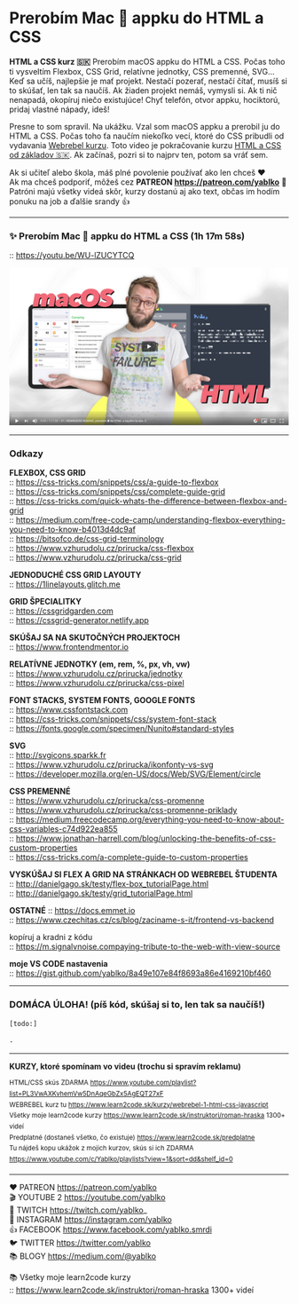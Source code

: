# Prerobím Mac  appku do HTML a CSS 

**HTML a CSS kurz 🇸🇰** Prerobím macOS appku do HTML a CSS. Počas toho ti vysveltím Flexbox, CSS Grid, relatívne jednotky, CSS premenné, SVG... Keď sa učíš, najlepšie je mať projekt. Nestačí pozerať, nestačí čítať, musíš si to skúšať, len tak sa naučíš. Ak žiaden projekt nemáš, vymysli si. Ak ti nič nenapadá, okopíruj niečo existujúce! Chyť telefón, otvor appku, hociktorú, pridaj vlastné nápady, ideš!
  
Presne to som spravil. Na ukážku. Vzal som macOS appku a prerobil ju do HTML a CSS. Počas toho ťa naučím niekoľko vecí, ktoré do CSS pribudli od vydavania [Webrebel kurzu](https://www.learn2code.sk/kurzy/webrebel-1-html-css-javascript). Toto video je pokračovanie kurzu [HTML a CSS od základov 🇸🇰](https://github.com/yablko/html-a-css-zaklady). Ak začínaš, pozri si to najprv ten, potom sa vráť sem.

Ak si učiteľ alebo škola, máš plné povolenie používať ako len chceš ❤️  
Ak ma chceš podporiť, môžeš cez **PATREON https://patreon.com/yablko** 🙏  
Patróni majú všetky videá skôr, kurzy dostanú aj ako text, občas im hodím ponuku na job a ďalšie srandy 👍  

---

### ✨ Prerobím Mac  appku do HTML a CSS (1h 17m 58s)  
:: https://youtu.be/WU-lZUCYTCQ  
  
[![youtube tutorial link](reminders_mac_html.jpg)](https://youtu.be/WU-lZUCYTCQ)
  
--- 
  
### Odkazy
    
**FLEXBOX, CSS GRID**  
:: https://css-tricks.com/snippets/css/a-guide-to-flexbox  
 :: https://css-tricks.com/snippets/css/complete-guide-grid  
:: https://css-tricks.com/quick-whats-the-difference-between-flexbox-and-grid  
:: https://medium.com/free-code-camp/understanding-flexbox-everything-you-need-to-know-b4013d4dc9af  
:: https://bitsofco.de/css-grid-terminology  
:: https://www.vzhurudolu.cz/prirucka/css-flexbox  
:: https://www.vzhurudolu.cz/prirucka/css-grid  
  
**JEDNODUCHÉ CSS GRID LAYOUTY**  
:: https://1linelayouts.glitch.me  
  
**GRID ŠPECIALITKY**  
:: https://cssgridgarden.com  
:: https://cssgrid-generator.netlify.app    
  
**SKÚŠAJ SA NA SKUTOČNÝCH PROJEKTOCH**  
:: https://www.frontendmentor.io  
  
**RELATÍVNE JEDNOTKY (em, rem, %, px, vh, vw)**  
:: https://www.vzhurudolu.cz/prirucka/jednotky  
:: https://www.vzhurudolu.cz/prirucka/css-pixel  
  
**FONT STACKS, SYSTEM FONTS, GOOGLE FONTS**  
:: https://www.cssfontstack.com  
:: https://css-tricks.com/snippets/css/system-font-stack  
:: https://fonts.google.com/specimen/Nunito#standard-styles  
  
**SVG**  
:: http://svgicons.sparkk.fr  
:: https://www.vzhurudolu.cz/prirucka/ikonfonty-vs-svg  
:: https://developer.mozilla.org/en-US/docs/Web/SVG/Element/circle  
  
**CSS PREMENNÉ**  
:: https://www.vzhurudolu.cz/prirucka/css-promenne  
:: https://www.vzhurudolu.cz/prirucka/css-promenne-priklady  
:: https://medium.freecodecamp.org/everything-you-need-to-know-about-css-variables-c74d922ea855  
:: https://www.jonathan-harrell.com/blog/unlocking-the-benefits-of-css-custom-properties  
:: https://css-tricks.com/a-complete-guide-to-custom-properties  
  
**VYSKÚŠAJ SI FLEX A GRID NA STRÁNKACH OD WEBREBEL ŠTUDENTA**  
:: http://danielgago.sk/testy/flex-box_tutorialPage.html  
:: http://danielgago.sk/testy/grid_tutorialPage.html  
  
**OSTATNÉ**
:: https://docs.emmet.io    
:: https://www.czechitas.cz/cs/blog/zaciname-s-it/frontend-vs-backend  

kopíruj a kradni z kódu  
:: https://m.signalvnoise.compaying-tribute-to-the-web-with-view-source    
  
**moje VS CODE nastavenia**  
:: https://gist.github.com/yablko/8a49e107e84f8693a86e4169210bf460  

---

### DOMÁCA ÚLOHA! (píš kód, skúšaj si to, len tak sa naučíš!)

    [todo:]

    - 


---

**KURZY, ktoré spomínam vo videu (trochu si spravím reklamu)**
  
<sup>HTML/CSS skús ZDARMA https://www.youtube.com/playlist?list=PL3VwAXKvhemVw5DnAqeGbZx5AgEQT27xF  
WEBREBEL kurz tu https://www.learn2code.sk/kurzy/webrebel-1-html-css-javascript  
Všetky moje learn2code kurzy https://www.learn2code.sk/instruktori/roman-hraska 1300+ videí  
Predplatné (dostaneš všetko, čo existuje) https://www.learn2code.sk/predplatne  
Tu nájdeš kopu ukážok z mojich kurzov, skús si ich ZDARMA https://www.youtube.com/c/Yablko/playlists?view=1&sort=dd&shelf_id=0</sup>

---

❤️ PATREON https://patreon.com/yablko  
🎬 YOUTUBE 2 https://youtube.com/yablko  
🍿 TWITCH https://twitch.com/yablko_  
📸 INSTAGRAM https://instagram.com/yablko  
👍 FACEBOOK https://www.facebook.com/yablko.smrdi  
🐦 TWITTER https://twitter.com/yablko  
📚 BLOGY https://medium.com/@yablko  
  
📚 Všetky moje learn2code kurzy  
:: https://www.learn2code.sk/instruktori/roman-hraska 1300+ videí
